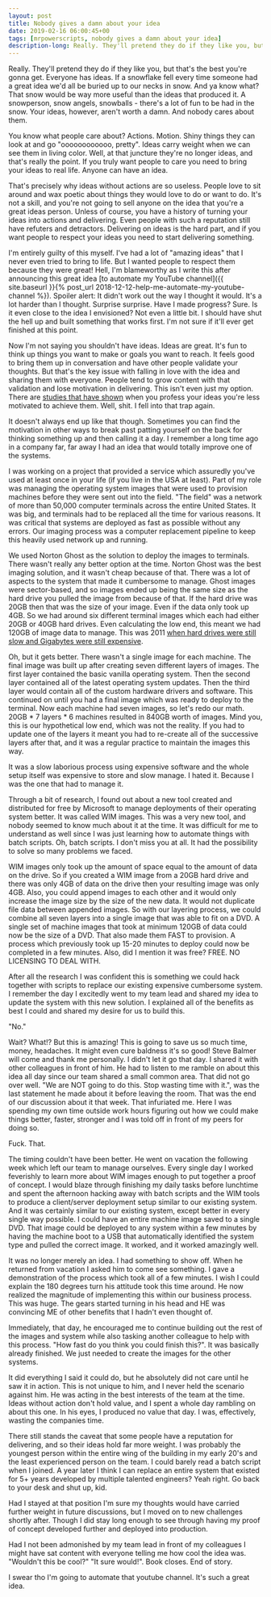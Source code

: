 ```yaml
---
layout: post
title: Nobody gives a damn about your idea
date: 2019-02-16 06:00:45+00
tags: [mrpowerscripts, nobody gives a damn about your idea]
description-long: Really. They'll pretend they do if they like you, but that's the best you're gonna get. Everyone has ideas. If a snowflake fell every time someone had a great idea we'd all be buried up to our necks in snow. And ya know what? That snow would be way more useful than the ideas that produced it. A snowperson, snow angels, snowballs - there's a lot of fun to be had in the snow. Your ideas, however, aren't worth a damn. And nobody cares about them.
---
```


Really. They'll pretend they do if they like you, but that's the best you're gonna get. Everyone has ideas. If a snowflake fell every time someone had a great idea we'd all be buried up to our necks in snow. And ya know what? That snow would be way more useful than the ideas that produced it. A snowperson, snow angels, snowballs - there's a lot of fun to be had in the snow. Your ideas, however, aren't worth a damn. And nobody cares about them.

You know what people care about? Actions. Motion. Shiny things they can look at and go "oooooooooooo, pretty". Ideas carry weight when we can see them in living color. Well, at that juncture they're no longer ideas, and that's really the point. If you truly want people to care you need to bring your ideas to real life. Anyone can have an idea.

That's precisely why ideas without actions are so useless. People love to sit around and wax poetic about things they would love to do or want to do. It's not a skill, and you're not going to sell anyone on the idea that you're a great ideas person. Unless of course, you have a history of turning your ideas into actions and delivering. Even people with such a reputation still have refuters and detractors. Delivering on ideas is the hard part, and if you want people to respect your ideas you need to start delivering something.

I'm entirely guilty of this myself. I've had a lot of "amazing ideas" that I never even tried to bring to life. But I wanted people to respect them because they were great! Hell, I'm blameworthy as I write this after announcing this great idea [to automate my YouTube channel]({{ site.baseurl }}{% post_url 2018-12-12-help-me-automate-my-youtube-channel %}). Spoiler alert: It didn't work out the way I thought it would. It's a lot harder than I thought. Surprise surprise. Have I made progress? Sure. Is it even close to the idea I envisioned? Not even a little bit. I should have shut the hell up and built something that works first. I'm not sure if it'll ever get finished at this point.

Now I'm not saying you shouldn't have ideas. Ideas are great. It's fun to think up things you want to make or goals you want to reach. It feels good to bring them up in conversation and have other people validate your thoughts. But that's the key issue with falling in love with the idea and sharing them with everyone. People tend to grow content with that validation and lose motivation in delivering. This isn't even just my option. There are [studies that have shown](https://sivers.org/zipit) when you profess your ideas you're less motivated to achieve them. Well, shit. I fell into that trap again.

It doesn't always end up like that though. Sometimes you can find the motivation in other ways to break past patting yourself on the back for thinking something up and then calling it a day. I remember a long time ago in a company far, far away I had an idea that would totally improve one of the systems.

I was working on a project that provided a service which assuredly you've used at least once in your life (if you live in the USA at least). Part of my role was managing the operating system images that were used to provision machines before they were sent out into the field. "The field" was a network of more than 50,000 computer terminals across the entire United States. It was big, and terminals had to be replaced all the time for various reasons. It was critical that systems are deployed as fast as possible without any errors. Our imaging process was a computer replacement pipeline to keep this heavily used network up and running.

We used Norton Ghost as the solution to deploy the images to terminals. There wasn't really any better option at the time. Norton Ghost was the best imaging solution, and it wasn't cheap because of that. There was a lot of aspects to the system that made it cumbersome to manage. Ghost images were sector-based, and so images ended up being the same size as the hard drive you pulled the image from because of that. If the hard drive was 20GB then that was the size of your image. Even if the data only took up 4GB.  So we had around six different terminal images which each had either 20GB or 40GB hard drives. Even calculating the low end, this meant we had 120GB of image data to manage.  This was 2011 [when hard drives were still slow and Gigabytes were still expensive](https://www.statista.com/statistics/751847/worldwide-seagate-western-digital-average-hard-drive-capacity/).

Oh, but it gets better. There wasn't a single image for each machine. The final image was built up after creating seven different layers of images. The first layer contained the basic vanilla operating system. Then the second layer contained all of the latest operating system updates. Then the third layer would contain all of the custom hardware drivers and software. This continued on until you had a final image which was ready to deploy to the terminal. Now each machine had seven images, so let's redo our math.  20GB \* 7 layers \* 6 machines resulted in 840GB worth of images. Mind you, this is our hypothetical low end, which was not the reality. If you had to update one of the layers it meant you had to re-create all of the successive layers after that, and it was a regular practice to maintain the images this way.

It was a slow laborious process using expensive software and the whole setup itself was expensive to store and slow manage.  I hated it. Because I was the one that had to manage it.

Through a bit of research, I found out about a new tool created and distributed for free by Microsoft to manage deployments of their operating system better.  It was called WIM images. This was a very new tool, and nobody seemed to know much about it at the time. It was difficult for me to understand as well since I was just learning how to automate things with batch scripts. Oh, batch scripts. I don't miss you at all. It had the possibility to solve so many problems we faced.

WIM images only took up the amount of space equal to the amount of data on the drive. So if you created a WIM image from a 20GB hard drive and there was only 4GB of data on the drive then your resulting image was only 4GB. Also, you could append images to each other and it would only increase the image size by the size of the new data. It would not duplicate file data between appended images. So with our layering process, we could combine all seven layers into a single image that was able to fit on a DVD. A single set of machine images that took at minimum 120GB of data could now be the size of a DVD. That also made them FAST to provision. A process which previously took up 15-20 minutes to deploy could now be completed in a few minutes. Also, did I mention it was free? FREE. NO LICENSING TO DEAL WITH.

After all the research I  was confident this is something we could hack together with scripts to replace our existing expensive cumbersome system. I remember the day I excitedly went to my team lead and shared my idea to update the system with this new solution. I explained all of the benefits as best I could and shared my desire for us to build this.

"No."

Wait? What!? But this is amazing! This is going to save us so much time, money, headaches. It might even cure baldness it's so good! Steve Balmer will come and thank me personally. I didn't let it go that day. I shared it with other colleagues in front of him. He had to listen to me ramble on about this idea all day since our team shared a small common area. That did not go over well. "We are NOT going to do this. Stop wasting time with it.", was the last statement he made about it before leaving the room. That was the end of our discussion about it that week. That infuriated me. Here I was spending my own time outside work hours figuring out how we could make things better, faster, stronger and I was told off in front of my peers for doing so.

Fuck. That.

The timing couldn't have been better. He went on vacation the following week which left our team to manage ourselves. Every single day I worked feverishly to learn more about WIM images enough to put together a proof of concept. I would blaze through finishing my daily tasks before lunchtime and spent the afternoon hacking away with batch scripts and the WIM tools to produce a client/server deployment setup similar to our existing system. And it was certainly similar to our existing system, except better in every single way possible. I could have an entire machine image saved to a single DVD. That image could be deployed to any system within a few minutes by having the machine boot to a USB that automatically identified the system type and pulled the correct image. It worked, and it worked amazingly well.

It was no longer merely an idea. I had something to show off. When he returned from vacation I asked him to come see something. I gave a demonstration of the process which took all of a few minutes. I wish I could explain the 180 degrees turn his attitude took this time around. He now realized the magnitude of implementing this within our business process. This was huge. The gears started turning in his head and HE was convincing ME of other benefits that I hadn't even thought of.

Immediately, that day, he encouraged me to continue building out the rest of the images and system while also tasking another colleague to help with this process.  "How fast do you think you could finish this?". It was basically already finished. We just needed to create the images for the other systems.

It did everything I said it could do, but he absolutely did not care until he saw it in action. This is not unique to him, and I never held the scenario against him. He was acting in the best interests of the team at the time. Ideas without action don't hold value, and I spent a whole day rambling on about this one. In his eyes, I produced no value that day. I was, effectively, wasting the companies time.

There still stands the caveat that some people have a reputation for delivering, and so their ideas hold far more weight. I was probably the youngest person within the entire wing of the building in my early 20's and the least experienced person on the team. I could barely read a batch script when I joined. A year later I think I can replace an entire system that existed for 5+ years developed by multiple talented engineers? Yeah right. Go back to your desk and shut up, kid.

Had I stayed at that position I'm sure my thoughts would have carried further weight in future discussions, but I moved on to new challenges shortly after. Though I did stay long enough to see through having my proof of concept developed further and deployed into production.

Had I not been admonished by my team lead in front of my colleagues I might have sat content with everyone telling me how cool the idea was. "Wouldn't this be cool?" "It sure would!". Book closes. End of story.

I swear tho I'm going to automate that youtube channel. It's such a great idea.
